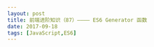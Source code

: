 ```yaml
---
layout: post
title: 前端进阶知识（87）———— ES6 Generator 函数
date: 2017-09-18
tags: [JavaScript,ES6]
---
```


